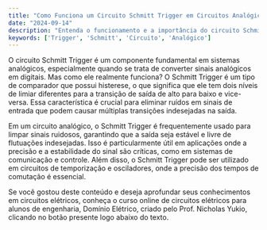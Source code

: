```yaml
---
title: "Como Funciona um Circuito Schmitt Trigger em Circuitos Analógicos?"
date: "2024-09-14"
description: "Entenda o funcionamento e a importância do circuito Schmitt Trigger em sistemas analógicos."
keywords: ['Trigger', 'Schmitt', 'Circuito', 'Analógico']
---
```


O circuito Schmitt Trigger é um componente fundamental em sistemas analógicos, especialmente quando se trata de converter sinais analógicos em digitais. Mas como ele realmente funciona? O Schmitt Trigger é um tipo de comparador que possui histerese, o que significa que ele tem dois níveis de limiar diferentes para a transição de saída de alto para baixo e vice-versa. Essa característica é crucial para eliminar ruídos em sinais de entrada que podem causar múltiplas transições indesejadas na saída.

Em um circuito analógico, o Schmitt Trigger é frequentemente usado para limpar sinais ruidosos, garantindo que a saída seja estável e livre de flutuações indesejadas. Isso é particularmente útil em aplicações onde a precisão e a estabilidade do sinal são críticas, como em sistemas de comunicação e controle. Além disso, o Schmitt Trigger pode ser utilizado em circuitos de temporização e osciladores, onde a precisão dos tempos de comutação é essencial.

Se você gostou deste conteúdo e deseja aprofundar seus conhecimentos em circuitos elétricos, conheça o curso online de circuitos elétricos para alunos de engenharia, Domínio Elétrico, criado pelo Prof. Nicholas Yukio, clicando no botão presente logo abaixo do texto.